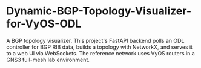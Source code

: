# Dynamic-BGP-Topology-Visualizer-for-VyOS-ODL
A BGP topology visualizer. This project's FastAPI backend polls an ODL controller for BGP RIB data, builds a topology with NetworkX, and serves it to a web UI via WebSockets. The reference network uses VyOS routers in a GNS3 full-mesh lab environment.
